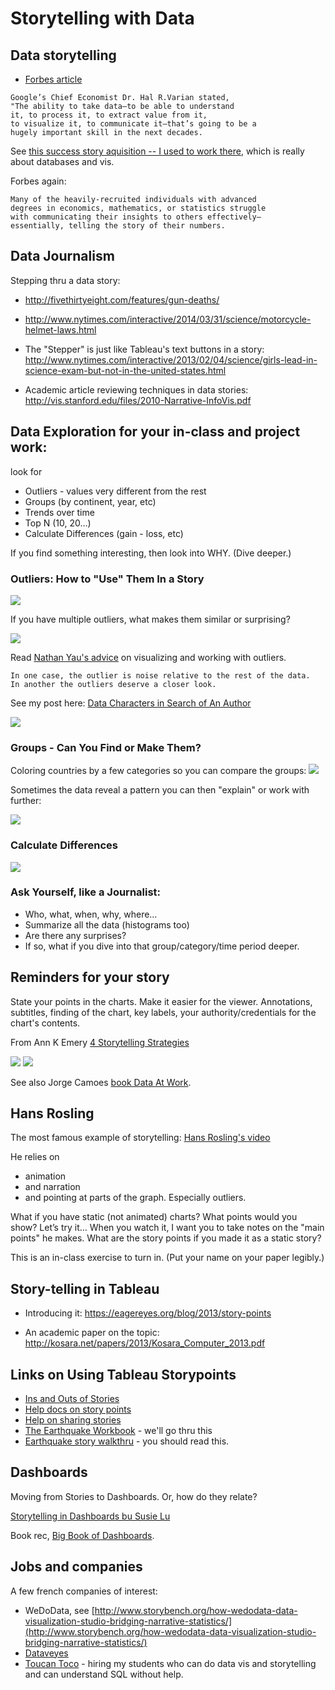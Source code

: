 # Storytelling with Data


## Data storytelling

* [Forbes article](https://www.forbes.com/sites/brentdykes/2016/03/31/data-storytelling-the-essential-data-science-skill-everyone-needs/#1264193f52ad)

````
Google’s Chief Economist Dr. Hal R.Varian stated,
"The ability to take data—to be able to understand
it, to process it, to extract value from it,
to visualize it, to communicate it—that’s going to be a
hugely important skill in the next decades.
````
See [this success story aquisition -- I used to work there](https://www.forbes.com/forbes/welcome/?toURL=https://www.forbes.com/sites/antoinegara/2018/03/06/wall-street-tech-spree-with-kensho-acquisition-sp-global-makes-largest-a-i-deal-in-history/&refURL=https://t.co/DBkR6eoA33&referrer=https://t.co/DBkR6eoA33#11bd255e67b8), which is really about databases and vis.

Forbes again:
````
Many of the heavily-recruited individuals with advanced
degrees in economics, mathematics, or statistics struggle
with communicating their insights to others effectively—
essentially, telling the story of their numbers.
````


## Data Journalism

Stepping thru a data story:

* http://fivethirtyeight.com/features/gun-deaths/

* http://www.nytimes.com/interactive/2014/03/31/science/motorcycle-helmet-laws.html

* The "Stepper" is just like Tableau's text buttons in a story: http://www.nytimes.com/interactive/2013/02/04/science/girls-lead-in-science-exam-but-not-in-the-united-states.html

* Academic article reviewing techniques in data stories: http://vis.stanford.edu/files/2010-Narrative-InfoVis.pdf


## Data Exploration for your in-class and project work:

look for

* Outliers - values very different from the rest
* Groups (by continent, year, etc)
* Trends over time
* Top N (10, 20…)
* Calculate Differences (gain - loss, etc)

If you find something interesting, then look into WHY. (Dive deeper.)

### Outliers: How to "Use" Them In a Story

<img src="assets/Storytelling-b13f0.png">

If you have multiple outliers, what makes them similar or surprising?

<img src="assets/Storytelling-f4657.png">

Read [Nathan Yau's advice](http://flowingdata.com/2018/03/07/visualizing-outliers/) on visualizing and working with outliers.

````
In one case, the outlier is noise relative to the rest of the data.
In another the outliers deserve a closer look.
````

See my post here: [Data Characters in Search of An Author](http://blogger.ghostweather.com/2014/05/data-characters-in-search-of-author.html)

<img src="assets/Storytelling-cfc9f.png">


### Groups - Can You Find or Make Them?

Coloring countries by a few categories so you can compare the groups:
<img src="assets/Storytelling-60c10.png">

Sometimes the data reveal a pattern you can then "explain" or work with further:

<img src="assets/Storytelling-1f88e.png">

### Calculate Differences

<img src="assets/Storytelling-b64e5.png">

### Ask Yourself, like a Journalist:

* Who, what, when, why, where…
* Summarize all the data (histograms too)
* Are there any surprises?
* If so, what if you dive into that group/category/time period deeper.

## Reminders for your story

State your points in the charts. Make it easier for the viewer. Annotations, subtitles, finding of the chart, key labels, your authority/credentials for the chart's contents.

From Ann K Emery [4 Storytelling Strategies](https://annkemery.com/four-storytelling-strategies/)

<img src="assets/Storytelling-a80e8.png">

<img src="assets/Storytelling-51663.png">

See also Jorge Camoes [book Data At Work](https://www.amazon.com/Data-Work-practices-effective-information-ebook/dp/B01DYIPZF4/ref=sr_1_1?ie=UTF8&qid=1520500098&sr=8-1&keywords=jorge+camoes).

## Hans Rosling

The most famous example of storytelling: [Hans Rosling's video](https://www.ted.com/talks/hans_rosling_shows_the_best_stats_you_ve_ever_seen?language=en)

He relies on
* animation
* and narration
* and pointing at parts of the graph.  Especially outliers.

What if you have static (not animated) charts?  What points would you show?
Let’s try it…  When you watch it, I want you to take notes on the "main points" he makes.  What are the story points if you made it as a static story?

This is an in-class exercise to turn in. (Put your name on your paper legibly.)

## Story-telling in Tableau

* Introducing it: https://eagereyes.org/blog/2013/story-points

* An academic paper on the topic: http://kosara.net/papers/2013/Kosara_Computer_2013.pdf


## Links on Using Tableau Storypoints

* [Ins and Outs of Stories](https://tc14.tableau.com/schedule/content/961)
* [Help docs on story points](http://onlinehelp.tableau.com/current/pro/desktop/en-us/help.htm#qs_stories.html)
* [Help on sharing stories](http://onlinehelp.tableau.com/current/pro/desktop/en-us/help.htm#stories.html%3FTocPath%3DPublish%2520and%2520Share%7CStories%7C_____0)
* [The Earthquake Workbook](https://public.tableau.com/profile/tableau.docs.team#!/vizhome/EarthquakeTrendStoryExample/Earthquakestory) - we'll go thru this
* [Earthquake story walkthru](http://onlinehelp.tableau.com/current/pro/desktop/en-us/help.htm#story_example.html) - you should read this.


## Dashboards

Moving from Stories to Dashboards.  Or, how do they relate?

[Storytelling in Dashboards bu Susie Lu](http://www.susielu.com/data-viz/storytelling-in-dashboards)

Book rec, [Big Book of Dashboards](http://bigbookofdashboards.com/).

##  Jobs and companies

A few french companies of interest:

* WeDoData, see [http://www.storybench.org/how-wedodata-data-visualization-studio-bridging-narrative-statistics/](http://www.storybench.org/how-wedodata-data-visualization-studio-bridging-narrative-statistics/)
* [Dataveyes](http://dataveyes.com/#!/fr)
* [Toucan Toco](https://toucantoco.com/fr/) - hiring my students who can do data vis and storytelling and can understand SQL without help.
